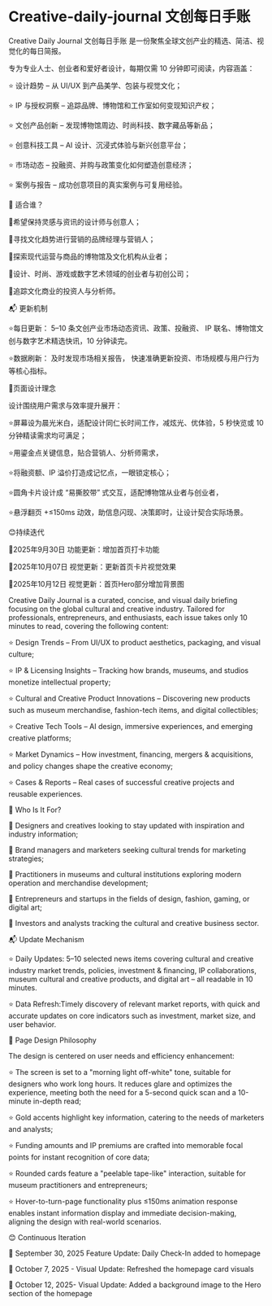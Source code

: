 # Creative-daily-journal 文创每日手账

Creative Daily Journal 文创每日手账 是一份聚焦全球文创产业的精选、简洁、视觉化的每日简报。

专为专业人士、创业者和爱好者设计，每期仅需 10 分钟即可阅读，内容涵盖：

⭐ 设计趋势 – 从 UI/UX 到产品美学、包装与视觉文化；

⭐ IP 与授权洞察 – 追踪品牌、博物馆和工作室如何变现知识产权；

⭐ 文创产品创新 – 发现博物馆周边、时尚科技、数字藏品等新品；

⭐ 创意科技工具 – AI 设计、沉浸式体验与新兴创意平台；

⭐ 市场动态 – 投融资、并购与政策变化如何塑造创意经济；

⭐ 案例与报告 – 成功创意项目的真实案例与可复用经验。


🎯 适合谁？

🌳希望保持灵感与资讯的设计师与创意人；

🌳寻找文化趋势进行营销的品牌经理与营销人；

🌳探索现代运营与商品的博物馆及文化机构从业者；

🌳设计、时尚、游戏或数字艺术领域的创业者与初创公司；

🌳追踪文化商业的投资人与分析师。


📬 更新机制

⭐每日更新：
5–10 条文创产业市场动态资讯、政策、投融资、
IP 联名、博物馆文创与数字艺术精选快讯，10 分钟读完。

⭐数据刷新：
及时发现市场相关报告，
快速准确更新投资、市场规模与用户行为等核心指标。


🐍页面设计理念

设计围绕用户需求与效率提升展开：

⭐屏幕设为晨光米白，适配设计同仁长时间工作，减炫光、优体验，5 秒快览或 10 分钟精读需求均可满足；

⭐用鎏金点关键信息，贴合营销人、分析师需求，

⭐将融资额、IP 溢价打造成记忆点，一眼锁定核心；

⭐圆角卡片设计成 “易撕胶带” 式交互，适配博物馆从业者与创业者，

⭐悬浮翻页 +≤150ms 动效，助信息闪现、决策即时，让设计契合实际场景。

😊持续迭代

📅2025年9月30日   功能更新：增加首页打卡功能

📅2025年10月07日  视觉更新：更新首页卡片视觉效果

📅2025年10月12日  视觉更新：首页Hero部分增加背景图


Creative Daily Journal is a curated, concise, and visual daily briefing focusing on the global cultural and creative industry.
Tailored for professionals, entrepreneurs, and enthusiasts, each issue takes only 10 minutes to read, covering the following content:

⭐ Design Trends – From UI/UX to product aesthetics, packaging, and visual culture;

⭐ IP & Licensing Insights – Tracking how brands, museums, and studios monetize intellectual property;

⭐ Cultural and Creative Product Innovations – Discovering new products such as museum merchandise, fashion-tech items, and digital collectibles;

⭐ Creative Tech Tools – AI design, immersive experiences, and emerging creative platforms;

⭐ Market Dynamics – How investment, financing, mergers & acquisitions, and policy changes shape the creative economy;

⭐ Cases & Reports – Real cases of successful creative projects and reusable experiences.


🎯 Who Is It For?

🌳 Designers and creatives looking to stay updated with inspiration and industry information;

🌳 Brand managers and marketers seeking cultural trends for marketing strategies;

🌳 Practitioners in museums and cultural institutions exploring modern operation and merchandise development;

🌳 Entrepreneurs and startups in the fields of design, fashion, gaming, or digital art;

🌳 Investors and analysts tracking the cultural and creative business sector.


📬 Update Mechanism

⭐ Daily Updates:
5–10 selected news items covering cultural and creative industry market trends, policies, investment & financing,
IP collaborations, museum cultural and creative products, and digital art – all readable in 10 minutes.

⭐ Data Refresh:Timely discovery of relevant market reports, 
with quick and accurate updates on core indicators such as investment, market size, and user behavior.

🐍 Page Design Philosophy

The design is centered on user needs and efficiency enhancement:

⭐ The screen is set to a "morning light off-white" tone, suitable for designers who work long hours. 
It reduces glare and optimizes the experience, meeting both the need for a 5-second quick scan and a 10-minute in-depth read;

⭐ Gold accents highlight key information, catering to the needs of marketers and analysts;

⭐ Funding amounts and IP premiums are crafted into memorable focal points for instant recognition of core data;

⭐ Rounded cards feature a "peelable tape-like" interaction, suitable for museum practitioners and entrepreneurs;

⭐ Hover-to-turn-page functionality plus ≤150ms animation response enables instant information display 
and immediate decision-making, aligning the design with real-world scenarios.

😊 Continuous Iteration

📅 September 30, 2025   Feature Update: Daily Check-In added to homepage

📅 October 7, 2025 - Visual Update: Refreshed the homepage card visuals

📅 October 12, 2025- Visual Update: Added a background image to the Hero section of the homepage
